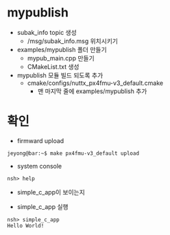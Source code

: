 ﻿# mypublish
 * subak_info topic 생성
   * /msg/subak_info.msg 위치시키기
 * examples/mypublish 폴더 만들기
   * mypub_main.cpp 만들기
   * CMakeList.txt 생성
 * mypublish 모듈 빌드 되도록 추가
   * cmake/configs/nuttx_px4fmu-v3_default.cmake
     * 맨 마지막 줄에 examples/mypublish 추가

# 확인
 * firmward upload
```console
jeyong@bar:~$ make px4fmu-v3_default upload
```
 * system console
```console
nsh> help
```
   * simple_c_app이 보이는지

 * simple_c_app 실행
```console
nsh> simple_c_app
Hello World!
```